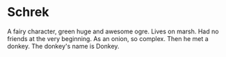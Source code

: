 # Schrek
A fairy character, green huge and awesome ogre. Lives on marsh. Had no friends at the very beginning. As an onion, so complex. Then he met a donkey. The donkey's name is Donkey.

